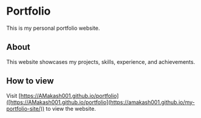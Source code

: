 # Portfolio

This is my personal portfolio website.

## About

This website showcases my projects, skills, experience, and achievements.

## How to view

Visit [https://AMakash001.github.io/portfolio]([https://AMakash001.github.io/portfolio](https://amakash001.github.io/my-portfolio-site/)) to view the website.
